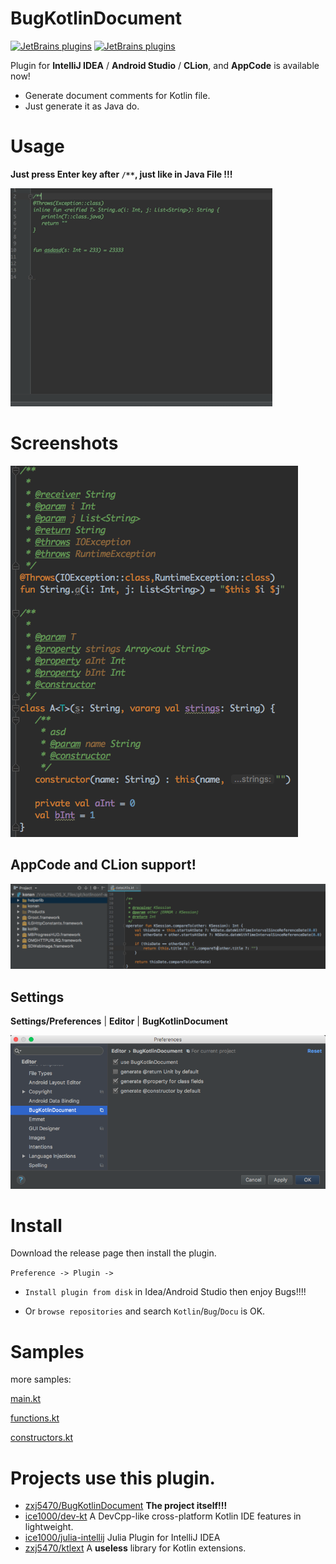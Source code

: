 # BugKotlinDocument

[![JetBrains plugins](https://img.shields.io/jetbrains/plugin/v/9781-bugkotlindocument.svg?style=flat-square)](https://plugins.jetbrains.com/plugin/9781-bugkotlindocument)
[![JetBrains plugins](https://img.shields.io/jetbrains/plugin/d/9781-bugkotlindocument.svg?style=flat-square)](https://plugins.jetbrains.com/plugin/9781-bugkotlindocument)

Plugin for **IntelliJ IDEA** / **Android Studio** / **CLion**, and **AppCode** is available now!

- Generate document comments for Kotlin file.
- Just generate it as Java do.

# Usage 

**Just press Enter key after `/**`, just like in Java File !!!**

![gif](images/pic01.gif) 

# Screenshots
![png](images/pic02.png) 

## AppCode and CLion support!
![png](images/pic04.png) 

## Settings

**Settings/Preferences** | **Editor** | **BugKotlinDocument**

![png](images/pic03.png) 

# Install
Download the release page then install the plugin.

`Preference -> Plugin ->`

- `Install plugin from disk` in Idea/Android Studio
then enjoy Bugs!!!!

- Or `browse repositories` and search `Kotlin`/`Bug`/`Docu` is OK.

# Samples

more samples:

[main.kt](src/test/kotlin/com/github/zxj5470/bugktdoc/samples/main.kt)

[functions.kt](src/test/kotlin/com/github/zxj5470/bugktdoc/samples/functions.kt)

[constructors.kt](src/test/kotlin/com/github/zxj5470/bugktdoc/samples/constructors.kt)

# Projects use this plugin.
- [zxj5470/BugKotlinDocument](https://github.com/zxj5470/BugKotlinDocument)
**The project itself!!!**
- [ice1000/dev-kt](https://github.com/ice1000/dev-kt)
A DevCpp-like cross-platform Kotlin IDE features in lightweight.
- [ice1000/julia-intellij](https://github.com/ice1000/julia-intellij)
Julia Plugin for IntelliJ IDEA
- [zxj5470/ktlext](https://github.com/zxj5470/ktlext)
A **useless** library for Kotlin extensions. 
